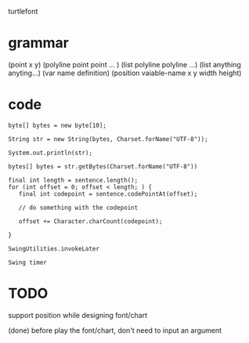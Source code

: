 turtlefont

# grammar
(point x y)
(polyline point point ... )
(list polyline polyline ...) (list anything anyting...)
(var name definition)
(position vaiable-name x y width height)



# code 

```
byte[] bytes = new byte[10];

String str = new String(bytes, Charset.forName("UTF-8"));

System.out.println(str);

bytes[] bytes = str.getBytes(Charset.forName("UTF-8"))

final int length = sentence.length();
for (int offset = 0; offset < length; ) {
   final int codepoint = sentence.codePointAt(offset);

   // do something with the codepoint

   offset += Character.charCount(codepoint);
   
}

SwingUtilities.invokeLater 

Swing timer 
```

# TODO
support position while designing font/chart 

(done) before play the font/chart, don't need to input an argument 

